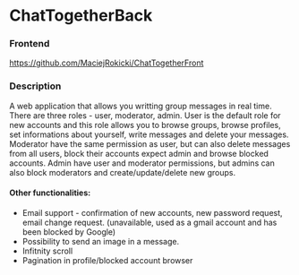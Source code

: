 # ChatTogetherBack

### Frontend
https://github.com/MaciejRokicki/ChatTogetherFront

### Description
A web application that allows you writting group messages in real time. There are three roles - user, moderator, admin. User is the default role for new accounts and this role allows you to browse groups, browse profiles, set informations about yourself, write messages and delete your messages. Moderator have the same permission as user, but can also delete messages from all users, block their accounts expect admin and browse blocked accounts. Admin have user and moderator permissions, but admins can also block moderators and create/update/delete new groups.

#### Other functionalities:
* Email support - confirmation of new accounts, new password request, email change request. (unavailable, used as a gmail account and has been blocked by Google)
* Possibility to send an image in a message.
* Infitnity scroll
* Pagination in profile/blocked account browser
